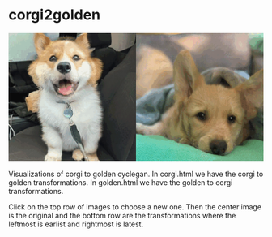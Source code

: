 # corgi2golden

![Combined Thumbnail](https://github.com/HughChen/corgi2golden/raw/main/images/combine.gif)

Visualizations of corgi to golden cyclegan.  In corgi.html we have the corgi to golden transformations.  In golden.html we have the golden to corgi transformations. 


Click on the top row of images to choose a new one.  Then the center image is the original and the bottom row are the transformations where the leftmost is earlist and rightmost is latest.
